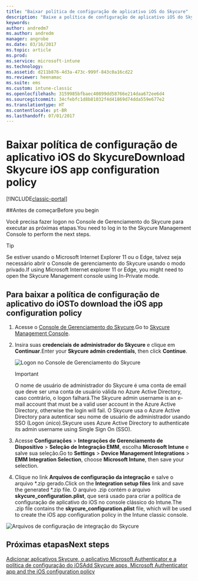 ```yaml
---
title: "Baixar política de configuração de aplicativo iOS do Skycure"
description: "Baixe a política de configuração de aplicativo iOS do Skycure para usar com o aplicativo Skycure para iOS implantado para os usuários finais."
keywords: 
author: andredm7
ms.author: andredm
manager: angrobe
ms.date: 03/16/2017
ms.topic: article
ms.prod: 
ms.service: microsoft-intune
ms.technology: 
ms.assetid: d211b876-4d3a-473c-999f-843c0a16cd22
ms.reviewer: heenamac
ms.suite: ems
ms.custom: intune-classic
ms.openlocfilehash: 3159985bfbaec40899dd58766e214daa672ee6d4
ms.sourcegitcommit: 34cfebfc1d8b81032f4d41869d74dda559e677e2
ms.translationtype: HT
ms.contentlocale: pt-BR
ms.lasthandoff: 07/01/2017
---
```

# <span data-ttu-id="886db-103">Baixar política de configuração de aplicativo iOS do Skycure</span><span class="sxs-lookup"><span data-stu-id="886db-103">Download Skycure iOS app configuration policy</span></span>
<a id="download-skycure-ios-app-configuration-policy" class="xliff"></a>

[!INCLUDE[classic-portal](../includes/classic-portal.md)]

##<span data-ttu-id="886db-104">Antes de começar</span><span class="sxs-lookup"><span data-stu-id="886db-104">Before you begin</span></span>
<a id="before-you-begin" class="xliff"></a>

<span data-ttu-id="886db-105">Você precisa fazer logon no Console de Gerenciamento do Skycure para executar as próximas etapas.</span><span class="sxs-lookup"><span data-stu-id="886db-105">You need to log in to the Skycure Management Console to perform the next steps.</span></span>

> [!TIP] 
> <span data-ttu-id="886db-106">Se estiver usando o Microsoft Internet Explorer 11 ou o Edge, talvez seja necessário abrir o Console de gerenciamento do Skycure usando o modo privado.</span><span class="sxs-lookup"><span data-stu-id="886db-106">If using Microsoft Internet explorer 11 or Edge, you might need to open the Skycure Management console using In-Private mode.</span></span>

## <span data-ttu-id="886db-107">Para baixar a política de configuração de aplicativo do iOS</span><span class="sxs-lookup"><span data-stu-id="886db-107">To download the iOS app configuration policy</span></span>
<a id="to-download-the-ios-app-configuration-policy" class="xliff"></a>

1.  <span data-ttu-id="886db-108">Acesse o [Console de Gerenciamento do Skycure](https://aad.skycure.com).</span><span class="sxs-lookup"><span data-stu-id="886db-108">Go to [Skycure Management Console](https://aad.skycure.com).</span></span>

2.  <span data-ttu-id="886db-109">Insira suas **credenciais de administrador do Skycure** e clique em **Continuar**.</span><span class="sxs-lookup"><span data-stu-id="886db-109">Enter your **Skycure admin credentials**, then click **Continue**.</span></span>

    ![Logon no Console de Gerenciamento do Skycure](../media/mtp/skycure-ios-app-1.png)

    > [!IMPORTANT] 
    > <span data-ttu-id="886db-111">O nome de usuário de administrador do Skycure é uma conta de email que deve ser uma conta de usuário válida no Azure Active Directory, caso contrário, o logon falhará.</span><span class="sxs-lookup"><span data-stu-id="886db-111">The Skycure admin username is an e-mail account that must be a valid user account in the Azure Active Directory, otherwise the login will fail.</span></span> <span data-ttu-id="886db-112">O Skycure usa o Azure Active Directory para autenticar seu nome de usuário de administrador usando SSO (Logon único).</span><span class="sxs-lookup"><span data-stu-id="886db-112">Skycure uses Azure Active Directory to authenticate its admin username using Single Sign On (SSO).</span></span>

3.  <span data-ttu-id="886db-113">Acesse **Configurações** &gt; **Integrações de Gerenciamento de Dispositivo** &gt; **Seleção de Integração EMM**, escolha **Microsoft Intune** e salve sua seleção.</span><span class="sxs-lookup"><span data-stu-id="886db-113">Go to **Settings** &gt; **Device Management Integrations** &gt; **EMM Integration Selection**, choose **Microsoft Intune**, then save your selection.</span></span>

2.  <span data-ttu-id="886db-114">Clique no link **Arquivos de configuração da integração** e salve o arquivo \*.zip gerado.</span><span class="sxs-lookup"><span data-stu-id="886db-114">Click on the **Integration setup files** link and save the generated \*.zip file.</span></span> <span data-ttu-id="886db-115">O arquivo .zip contém o arquivo **skycure\_configuration.plist**, que será usado para criar a política de configuração de aplicativo do iOS no console clássico do Intune.</span><span class="sxs-lookup"><span data-stu-id="886db-115">The .zip file contains the **skycure\_configuration.plist** file, which will be used to create the iOS app configuration policy in the Intune classic console.</span></span>

![Arquivos de configuração de integração do Skycure](../media/mtp/skycure-ios-app-2.png)

## <span data-ttu-id="886db-117">Próximas etapas</span><span class="sxs-lookup"><span data-stu-id="886db-117">Next steps</span></span>
<a id="next-steps" class="xliff"></a>

[<span data-ttu-id="886db-118">Adicionar aplicativos Skycure, o aplicativo Microsoft Authenticator e a política de configuração do iOS</span><span class="sxs-lookup"><span data-stu-id="886db-118">Add Skycure apps, Microsoft Authenticator app and the iOS configuration policy</span></span>](/intune-classic/deploy-use/add-skycure-apps-microsoft-authenticator-and-ios-app-configuration-policy)
